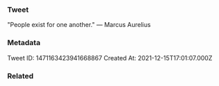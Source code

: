 ### Tweet
"People exist for one another." — Marcus Aurelius

### Metadata
Tweet ID: 1471163423941668867
Created At: 2021-12-15T17:01:07.000Z

### Related


